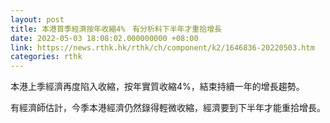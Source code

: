 ```yaml
---
layout: post
title: 本港首季經濟按年收縮4%　有分析料下半年才重拾增長
date: 2022-05-03 18:08:02.000000000 +08:00
link: https://news.rthk.hk/rthk/ch/component/k2/1646836-20220503.htm
categories: rthk
---
```


本港上季經濟再度陷入收縮，按年實質收縮4%，結束持續一年的增長趨勢。

有經濟師估計，今季本港經濟仍然錄得輕微收縮，經濟要到下半年才能重拾增長。
